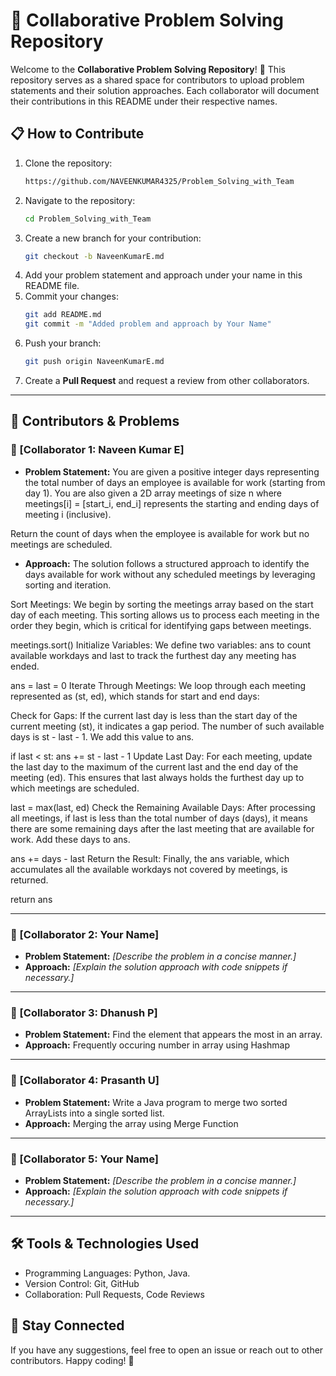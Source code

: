 # 📌 Collaborative Problem Solving Repository

Welcome to the **Collaborative Problem Solving Repository**! 🚀 This repository serves as a shared space for contributors to upload problem statements and their solution approaches. Each collaborator will document their contributions in this README under their respective names.

## 📋 How to Contribute
1. Clone the repository:
   ```sh
   https://github.com/NAVEENKUMAR4325/Problem_Solving_with_Team
   ```
2. Navigate to the repository:
   ```sh
   cd Problem_Solving_with_Team
   ```
3. Create a new branch for your contribution:
   ```sh
   git checkout -b NaveenKumarE.md
   ```
4. Add your problem statement and approach under your name in this README file.
5. Commit your changes:
   ```sh
   git add README.md
   git commit -m "Added problem and approach by Your Name"
   ```
6. Push your branch:
   ```sh
   git push origin NaveenKumarE.md
   ```
7. Create a **Pull Request** and request a review from other collaborators.

---

## 👥 Contributors & Problems

### 🔹 [Collaborator 1: Naveen Kumar E]
- **Problem Statement:**
    You are given a positive integer days representing the total number of days an employee is available for work (starting from day 1). You are also given a 2D array meetings of size n where meetings[i] = [start_i, end_i] represents the starting and ending days of meeting i (inclusive).

Return the count of days when the employee is available for work but no meetings are scheduled.

- **Approach:**
    The solution follows a structured approach to identify the days available for work without any scheduled meetings by leveraging sorting and iteration.

Sort Meetings: We begin by sorting the meetings array based on the start day of each meeting. This sorting allows us to process each meeting in the order they begin, which is critical for identifying gaps between meetings.

meetings.sort()
Initialize Variables: We define two variables: ans to count available workdays and last to track the furthest day any meeting has ended.

ans = last = 0
Iterate Through Meetings: We loop through each meeting represented as (st, ed), which stands for start and end days:

Check for Gaps: If the current last day is less than the start day of the current meeting (st), it indicates a gap period. The number of such available days is st - last - 1. We add this value to ans.

if last < st:
    ans += st - last - 1
Update Last Day: For each meeting, update the last day to the maximum of the current last and the end day of the meeting (ed). This ensures that last always holds the furthest day up to which meetings are scheduled.

last = max(last, ed)
Check the Remaining Available Days: After processing all meetings, if last is less than the total number of days (days), it means there are some remaining days after the last meeting that are available for work. Add these days to ans.

ans += days - last
Return the Result: Finally, the ans variable, which accumulates all the available workdays not covered by meetings, is returned.

return ans

---

### 🔹 [Collaborator 2: Your Name]
- **Problem Statement:**
  _[Describe the problem in a concise manner.]_
- **Approach:**
  _[Explain the solution approach with code snippets if necessary.]_

---

### 🔹 [Collaborator 3: Dhanush P]
- **Problem Statement:**
  Find the element that appears the most in an array.
- **Approach:**
  Frequently occuring number in array using Hashmap

---

### 🔹 [Collaborator 4: Prasanth U]
- **Problem Statement:**
  Write a Java program to merge two sorted ArrayLists into a single sorted list.
- **Approach:**
  Merging the array using Merge Function

---

### 🔹 [Collaborator 5: Your Name]
- **Problem Statement:**
  _[Describe the problem in a concise manner.]_
- **Approach:**
  _[Explain the solution approach with code snippets if necessary.]_

---

## 🛠 Tools & Technologies Used
- Programming Languages: Python, Java.
- Version Control: Git, GitHub
- Collaboration: Pull Requests, Code Reviews

## 📢 Stay Connected
If you have any suggestions, feel free to open an issue or reach out to other contributors. Happy coding! 🎯

